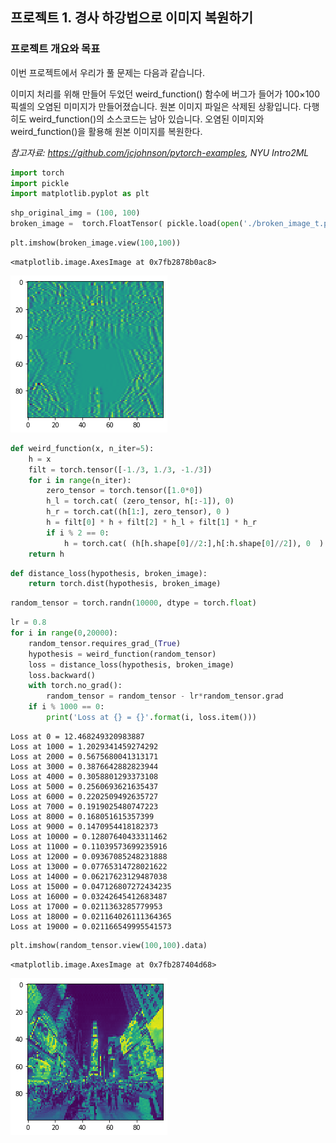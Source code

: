 ## 프로젝트 1. 경사 하강법으로 이미지 복원하기

### 프로젝트 개요와 목표

이번 프로젝트에서 우리가 풀 문제는 다음과 같습니다.

이미지 처리를 위해 만들어 두었던 weird_function() 함수에 버그가 들어가 100×100 픽셀의 오염된 미미지가 만들어졌습니다. 
원본 이미지 파일은 삭제된 상황입니다. 다행히도 weird_function()의 소스코드는 남아 있습니다. 
오염된 이미지와 weird_function()을 활용해 원본 이미지를 복원한다.

*참고자료: https://github.com/jcjohnson/pytorch-examples, NYU Intro2ML*


```python
import torch
import pickle
import matplotlib.pyplot as plt
```


```python
shp_original_img = (100, 100)
broken_image =  torch.FloatTensor( pickle.load(open('./broken_image_t.p', 'rb'),encoding='latin1' ) )
```


```python
plt.imshow(broken_image.view(100,100)) 
```




    <matplotlib.image.AxesImage at 0x7fb2878b0ac8>




    
![png](output_3_1.png)
    



```python
def weird_function(x, n_iter=5):
    h = x    
    filt = torch.tensor([-1./3, 1./3, -1./3])
    for i in range(n_iter):
        zero_tensor = torch.tensor([1.0*0])
        h_l = torch.cat( (zero_tensor, h[:-1]), 0)
        h_r = torch.cat((h[1:], zero_tensor), 0 )
        h = filt[0] * h + filt[2] * h_l + filt[1] * h_r
        if i % 2 == 0:
            h = torch.cat( (h[h.shape[0]//2:],h[:h.shape[0]//2]), 0  )
    return h
```


```python
def distance_loss(hypothesis, broken_image):    
    return torch.dist(hypothesis, broken_image)
```


```python
random_tensor = torch.randn(10000, dtype = torch.float)
```


```python
lr = 0.8
for i in range(0,20000):
    random_tensor.requires_grad_(True)
    hypothesis = weird_function(random_tensor)
    loss = distance_loss(hypothesis, broken_image)
    loss.backward()
    with torch.no_grad():
        random_tensor = random_tensor - lr*random_tensor.grad
    if i % 1000 == 0:
        print('Loss at {} = {}'.format(i, loss.item()))
```

    Loss at 0 = 12.468249320983887
    Loss at 1000 = 1.2029341459274292
    Loss at 2000 = 0.5675680041313171
    Loss at 3000 = 0.3876642882823944
    Loss at 4000 = 0.3058801293373108
    Loss at 5000 = 0.2560693621635437
    Loss at 6000 = 0.2202509492635727
    Loss at 7000 = 0.1919025480747223
    Loss at 8000 = 0.168051615357399
    Loss at 9000 = 0.1470954418182373
    Loss at 10000 = 0.12807640433311462
    Loss at 11000 = 0.11039573699235916
    Loss at 12000 = 0.09367085248231888
    Loss at 13000 = 0.07765314728021622
    Loss at 14000 = 0.06217623129487038
    Loss at 15000 = 0.047126807272434235
    Loss at 16000 = 0.03242645412683487
    Loss at 17000 = 0.0211363285779953
    Loss at 18000 = 0.021164026111364365
    Loss at 19000 = 0.021166549995541573
    


```python
plt.imshow(random_tensor.view(100,100).data)
```




    <matplotlib.image.AxesImage at 0x7fb287404d68>




    
![png](output_8_1.png)
    

